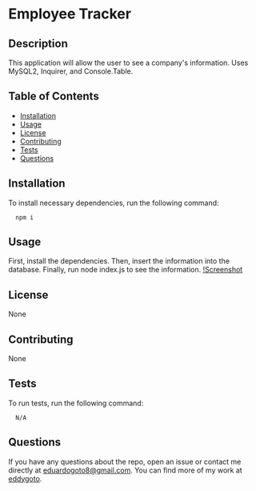 # Employee Tracker

## Description

This application will allow the user to see a company's information. Uses MySQL2, Inquirer, and Console.Table.

## Table of Contents

- [Installation](#installation)
- [Usage](#usage)
- [License](#license)
- [Contributing](#contributing)
- [Tests](#tests)
- [Questions](#questions)

## Installation

To install necessary dependencies, run the following command:

```
  npm i
```

## Usage

First, install the dependencies. Then, insert the information into the database. Finally, run node index.js to see the information.
[!Screenshot](/Screen%20Shot%202023-03-19%20at%208.13.48%20PM.png)

## License

None

## Contributing

None

## Tests

To run tests, run the following command:

```
  N/A
```

## Questions

If you have any questions about the repo, open an issue or contact me directly at eduardogoto8@gmail.com. You can find more of my work at [eddygoto](https://github.com/eddygoto/).
